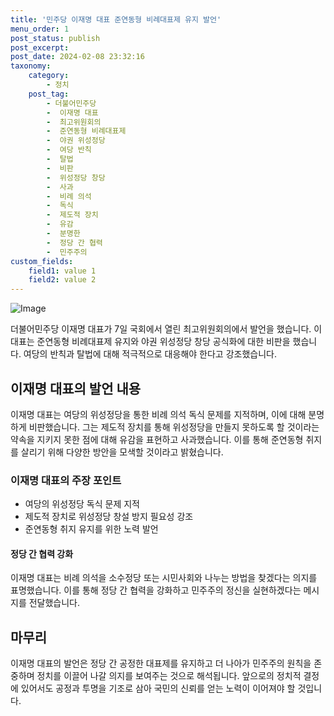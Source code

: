 ```yaml
---
title: '민주당 이재명 대표 준연동형 비례대표제 유지 발언'
menu_order: 1
post_status: publish
post_excerpt: 
post_date: 2024-02-08 23:32:16
taxonomy:
    category:
        - 정치
    post_tag:
        - 더불어민주당
        -  이재명 대표
        -  최고위원회의
        -  준연동형 비례대표제
        -  야권 위성정당
        -  여당 반칙
        -  탈법
        -  비판
        -  위성정당 창당
        -  사과
        -  비례 의석
        -  독식
        -  제도적 장치
        -  유감
        -  분명한
        -  정당 간 협력
        -  민주주의
custom_fields:
    field1: value 1
    field2: value 2
---
```


![Image](https://imgnews.pstatic.net/image/020/2024/02/07/0003547050_001_20240207113901036.jpg?type=w647)

더불어민주당 이재명 대표가 7일 국회에서 열린 최고위원회의에서 발언을 했습니다. 이 대표는 준연동형 비례대표제 유지와 야권 위성정당 창당 공식화에 대한 비판을 했습니다. 여당의 반칙과 탈법에 대해 적극적으로 대응해야 한다고 강조했습니다. 
## 이재명 대표의 발언 내용
이재명 대표는 여당의 위성정당을 통한 비례 의석 독식 문제를 지적하며, 이에 대해 분명하게 비판했습니다. 그는 제도적 장치를 통해 위성정당을 만들지 못하도록 할 것이라는 약속을 지키지 못한 점에 대해 유감을 표현하고 사과했습니다. 이를 통해 준연동형 취지를 살리기 위해 다양한 방안을 모색할 것이라고 밝혔습니다.
### 이재명 대표의 주장 포인트
- 여당의 위성정당 독식 문제 지적
- 제도적 장치로 위성정당 창설 방지 필요성 강조
- 준연동형 취지 유지를 위한 노력 발언
#### 정당 간 협력 강화
이재명 대표는 비례 의석을 소수정당 또는 시민사회와 나누는 방법을 찾겠다는 의지를 표명했습니다. 이를 통해 정당 간 협력을 강화하고 민주주의 정신을 실현하겠다는 메시지를 전달했습니다.
## 마무리
이재명 대표의 발언은 정당 간 공정한 대표제를 유지하고 더 나아가 민주주의 원칙을 존중하며 정치를 이끌어 나갈 의지를 보여주는 것으로 해석됩니다. 앞으로의 정치적 결정에 있어서도 공정과 투명을 기조로 삼아 국민의 신뢰를 얻는 노력이 이어져야 할 것입니다.
